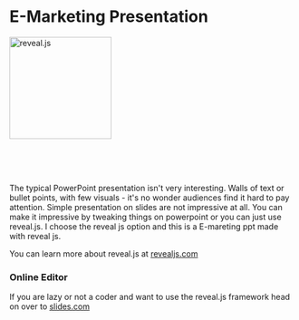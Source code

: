 # E-Marketing Presentation

<img src="https://static.slid.es/reveal/logo-v1/reveal-white-text.svg" alt="reveal.js" style="height: 180px; margin: 0 auto 4rem auto; background: transparent;" class="demo-logo">

The typical PowerPoint presentation isn't very interesting. Walls of text or bullet points, with few visuals - it's no wonder audiences find it hard to pay attention. Simple presentation on slides are not impressive at all. You can make it impressive by tweaking things on powerpoint or you can just use reveal.js.
I choose the reveal js option and this is a E-mareting ppt made with reveal js.



You can learn more about reveal.js at [revealjs.com](https://revealjs.com/)


### Online Editor
If you are lazy or not a coder and want to use the reveal.js framework head on over to [slides.com](https://slides.com/)
